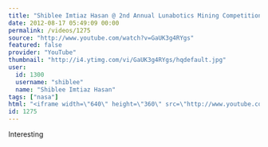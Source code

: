 ```yaml
---
title: "Shiblee Imtiaz Hasan @ 2nd Annual Lunabotics Mining Competition!"
date: 2012-08-17 05:49:09 00:00
permalink: /videos/1275
source: "http://www.youtube.com/watch?v=GaUK3g4RYgs"
featured: false
provider: "YouTube"
thumbnail: "http://i4.ytimg.com/vi/GaUK3g4RYgs/hqdefault.jpg"
user:
  id: 1300
  username: "shiblee"
  name: "Shiblee Imtiaz Hasan"
tags: ["nasa"]
html: "<iframe width=\"640\" height=\"360\" src=\"http://www.youtube.com/embed/GaUK3g4RYgs?wmode=transparent&fs=1&feature=oembed\" frameborder=\"0\" allowfullscreen></iframe>"
id: 1275
---
```


Interesting
